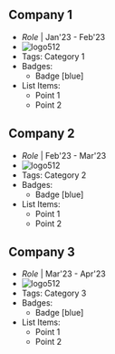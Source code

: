 ## Company 1
- *Role* | Jan'23 - Feb'23
- ![logo512](../PersonalSite/assets/logo512.png)
- Tags: Category 1
- Badges:
  - Badge [blue]
- List Items:
  - Point 1
  - Point 2

## Company 2
- *Role* | Feb'23 - Mar'23
- ![logo512](../PersonalSite/assets/logo512.png)
- Tags: Category 2
- Badges:
  - Badge [blue]
- List Items:
  - Point 1
  - Point 2

## Company 3
- *Role* | Mar'23 - Apr'23
- ![logo512](../PersonalSite/assets/logo512.png)
- Tags: Category 3
- Badges:
  - Badge [blue]
- List Items:
  - Point 1
  - Point 2
